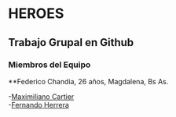 # HEROES

## Trabajo Grupal en Github

### Miembros del Equipo

**Federico Chandia, 26 años, Magdalena, Bs As.

-[Maximiliano Cartier](https://github.com/MaxiCartier)  
-[Fernando Herrera](https://github.com/fherrera2190)
